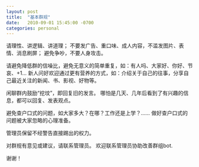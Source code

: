 ```yaml
---
layout: post
title:  "基本群规"
date:   2010-09-01 15:45:00 -0700
categories: personal
---
```

请理性、讲逻辑、讲道理；
不要发广告、重口味、成人内容，不滥发图片、表情、消息刷屏；
避免争吵，不要人身攻击。

请避免降低群的信噪比，避免无意义的简单重复，如：有人吗、大家好、你好、节哀、+1...
新人问好欢迎通过更有营养的方式，如：介绍关于自己的往事，分享自己最近关注的新闻、书、影视、好物等。

闲聊群内鼓励“挖坟”，即回复旧的发言。
哪怕是几天、几年后看到了有兴趣的信息，都可以回复、发表观点。

避免查户口式的问题，如大家多大？在哪？工作还是上学？……
做好查户口式的问题被大家忽略的心理准备。

管理员保留不经警告直接踢出的权力。

对群规有意见或建议，请联系管理员。
欢迎联系管理员协助改善群组bot.

谢谢！
